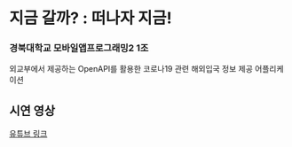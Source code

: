 #  지금 갈까? : 떠나자 지금!
<h3>경북대학교 모바일앱프로그래밍2 1조</h3>

외교부에서 제공하는 OpenAPI를 활용한 코로나19 관련 해외입국 정보 제공 어플리케이션

## 시연 영상
[유튜브 링크](https://www.youtube.com/watch?v=2y_ySRi-GHE)
